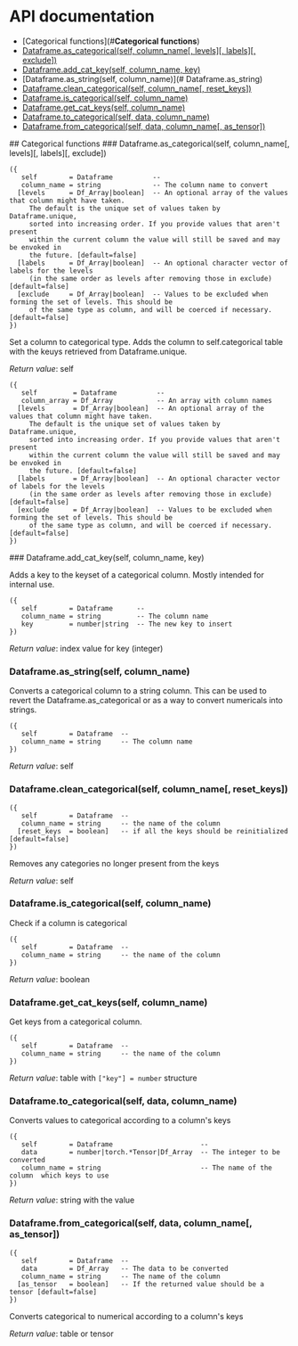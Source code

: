 # API documentation

- [Categorical functions](#__Categorical functions__)
- [Dataframe.as_categorical(self, column_name[, levels][, labels][, exclude])](#Dataframe.as_categorical)
- [Dataframe.add_cat_key(self, column_name, key)](#Dataframe.add_cat_key)
- [Dataframe.as_string(self, column_name)](#	Dataframe.as_string)
- [Dataframe.clean_categorical(self, column_name[, reset_keys])](#Dataframe.clean_categorical)
- [Dataframe.is_categorical(self, column_name)](#Dataframe.is_categorical)
- [Dataframe.get_cat_keys(self, column_name)](#Dataframe.get_cat_keys)
- [Dataframe.to_categorical(self, data, column_name)](#Dataframe.to_categorical)
- [Dataframe.from_categorical(self, data, column_name[, as_tensor])](#Dataframe.from_categorical)

<a name="__Categorical functions__">
## Categorical functions

<a name="Dataframe.as_categorical">
### Dataframe.as_categorical(self, column_name[, levels][, labels][, exclude])

```
({
   self        = Dataframe          -- 
   column_name = string             -- The column name to convert
  [levels      = Df_Array|boolean]  -- An optional array of the values that column might have taken.
	 The default is the unique set of values taken by Dataframe.unique,
	 sorted into increasing order. If you provide values that aren't present
	 within the current column the value will still be saved and may be envoked in
	 the future. [default=false]
  [labels      = Df_Array|boolean]  -- An optional character vector of labels for the levels
	 (in the same order as levels after removing those in exclude) [default=false]
  [exclude     = Df_Array|boolean]  -- Values to be excluded when forming the set of levels. This should be
	 of the same type as column, and will be coerced if necessary. [default=false]
})
```

Set a column to categorical type. Adds the column to self.categorical table with
the keuys retrieved from Dataframe.unique.

_Return value_: self

```
({
   self         = Dataframe          -- 
   column_array = Df_Array           -- An array with column names
  [levels       = Df_Array|boolean]  -- An optional array of the values that column might have taken.
	 The default is the unique set of values taken by Dataframe.unique,
	 sorted into increasing order. If you provide values that aren't present
	 within the current column the value will still be saved and may be envoked in
	 the future. [default=false]
  [labels       = Df_Array|boolean]  -- An optional character vector of labels for the levels
	 (in the same order as levels after removing those in exclude) [default=false]
  [exclude      = Df_Array|boolean]  -- Values to be excluded when forming the set of levels. This should be
	 of the same type as column, and will be coerced if necessary. [default=false]
})
```

<a name="Dataframe.add_cat_key">
### Dataframe.add_cat_key(self, column_name, key)

Adds a key to the keyset of a categorical column. Mostly intended for internal use.

```
({
   self        = Dataframe      -- 
   column_name = string         -- The column name
   key         = number|string  -- The new key to insert
})
```

_Return value_: index value for key (integer)
	<a name="Dataframe.as_string">
### Dataframe.as_string(self, column_name)

Converts a categorical column to a string column. This can be used to revert
the Dataframe.as_categorical or as a way to convert numericals into strings.

```
({
   self        = Dataframe  -- 
   column_name = string     -- The column name
})
```

_Return value_: self
<a name="Dataframe.clean_categorical">
### Dataframe.clean_categorical(self, column_name[, reset_keys])

```
({
   self        = Dataframe  -- 
   column_name = string     -- the name of the column
  [reset_keys  = boolean]   -- if all the keys should be reinitialized [default=false]
})
```

Removes any categories no longer present from the keys

_Return value_: self
<a name="Dataframe.is_categorical">
### Dataframe.is_categorical(self, column_name)

Check if a column is categorical

```
({
   self        = Dataframe  -- 
   column_name = string     -- the name of the column
})
```

_Return value_: boolean
<a name="Dataframe.get_cat_keys">
### Dataframe.get_cat_keys(self, column_name)

Get keys from a categorical column.

```
({
   self        = Dataframe  -- 
   column_name = string     -- the name of the column
})
```

_Return value_: table with `["key"] = number` structure
<a name="Dataframe.to_categorical">
### Dataframe.to_categorical(self, data, column_name)

Converts values to categorical according to a column's keys

```
({
   self        = Dataframe                      -- 
   data        = number|torch.*Tensor|Df_Array  -- The integer to be converted
   column_name = string                         -- The name of the column  which keys to use
})
```

_Return value_: string with the value
<a name="Dataframe.from_categorical">
### Dataframe.from_categorical(self, data, column_name[, as_tensor])

```
({
   self        = Dataframe  -- 
   data        = Df_Array   -- The data to be converted
   column_name = string     -- The name of the column
  [as_tensor   = boolean]   -- If the returned value should be a tensor [default=false]
})
```

Converts categorical to numerical according to a column's keys

_Return value_: table or tensor
